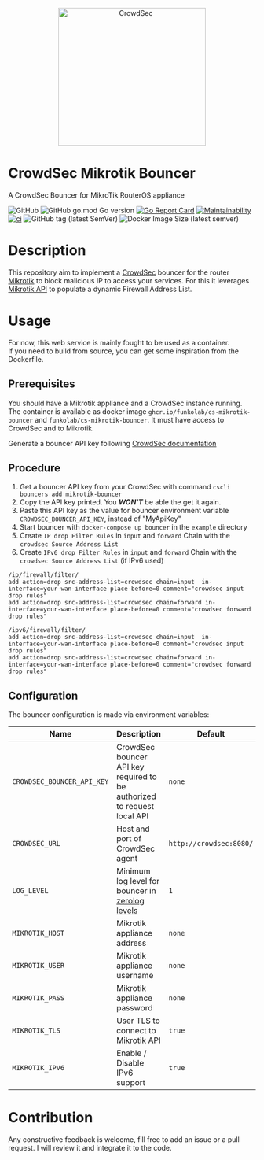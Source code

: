 <p align="center">
<img src="https://github.com/funkolab/cs-mikrotik-bouncer/raw/main/docs/assets/crowdsec_mikrotik_logo.png" alt="CrowdSec" title="CrowdSec" width="300" height="280" />
</p>

# CrowdSec Mikrotik Bouncer
A CrowdSec Bouncer for MikroTik RouterOS appliance

![GitHub](https://img.shields.io/github/license/funkolab/cs-mikrotik-bouncer)
![GitHub go.mod Go version](https://img.shields.io/github/go-mod/go-version/funkolab/cs-mikrotik-bouncer)
[![Go Report Card](https://goreportcard.com/badge/github.com/funkolab/cs-mikrotik-bouncer)](https://goreportcard.com/report/github.com/funkolab/cs-mikrotik-bouncer)
[![Maintainability](https://api.codeclimate.com/v1/badges/0104e64dccffc4b42f52/maintainability)](https://codeclimate.com/github/funkolab/cs-mikrotik-bouncer/maintainability)
[![ci](https://github.com/funkolab/cs-mikrotik-bouncer/actions/workflows/container-release.yaml/badge.svg)](https://github.com/funkolab/cs-mikrotik-bouncer/actions/workflows/container-release.yaml)
![GitHub tag (latest SemVer)](https://img.shields.io/github/v/tag/funkolab/cs-mikrotik-bouncer)
![Docker Image Size (latest semver)](https://img.shields.io/docker/image-size/funkolab/cs-mikrotik-bouncer)

# Description
This repository aim to implement a [CrowdSec](https://doc.crowdsec.net/) bouncer for the router [Mikrotik](https://mikrotik.com) to block malicious IP to access your services.
For this it leverages [Mikrotik API](https://mikrotik.com) to populate a dynamic Firewall Address List.


# Usage
For now, this web service is mainly fought to be used as a container.   
If you need to build from source, you can get some inspiration from the Dockerfile.


## Prerequisites
You should have a Mikrotik appliance and a CrowdSec instance running.   
The container is available as docker image `ghcr.io/funkolab/cs-mikrotik-bouncer` and `funkolab/cs-mikrotik-bouncer`. It must have access to CrowdSec and to Mikrotik.   

Generate a bouncer API key following [CrowdSec documentation](https://doc.crowdsec.net/docs/cscli/cscli_bouncers_add)

## Procedure
1. Get a bouncer API key from your CrowdSec with command `cscli bouncers add mikrotik-bouncer`
2. Copy the API key printed. You **_WON'T_** be able the get it again.
3. Paste this API key as the value for bouncer environment variable `CROWDSEC_BOUNCER_API_KEY`, instead of "MyApiKey"
4. Start bouncer with `docker-compose up bouncer` in the `example` directory
5. Create `IP drop Filter Rules` in `input` and `forward` Chain with the `crowdsec Source Address List`
6. Create `IPv6 drop Filter Rules` in `input` and `forward` Chain with the `crowdsec Source Address List` (if IPv6 used)

```shell
/ip/firewall/filter/
add action=drop src-address-list=crowdsec chain=input  in-interface=your-wan-interface place-before=0 comment="crowdsec input drop rules"
add action=drop src-address-list=crowdsec chain=forward in-interface=your-wan-interface place-before=0 comment="crowdsec forward drop rules"

/ipv6/firewall/filter/
add action=drop src-address-list=crowdsec chain=input  in-interface=your-wan-interface place-before=0 comment="crowdsec input drop rules"
add action=drop src-address-list=crowdsec chain=forward in-interface=your-wan-interface place-before=0 comment="crowdsec forward drop rules"
```

## Configuration
The bouncer configuration is made via environment variables:

| Name                       | Description                                                                                                        | Default                 | Required |
|----------------------------|--------------------------------------------------------------------------------------------------------------------|-------------------------|:--------:|
| `CROWDSEC_BOUNCER_API_KEY` | CrowdSec bouncer API key required to be authorized to request local API                                            | `none`                  |    ✅     |
| `CROWDSEC_URL`             | Host and port of CrowdSec agent                                                                                    | `http://crowdsec:8080/` |    ✅     |
| `LOG_LEVEL`                | Minimum log level for bouncer in [zerolog levels](https://pkg.go.dev/github.com/rs/zerolog#readme-leveled-logging) | `1`                     |    ❌     |
| `MIKROTIK_HOST`            | Mikrotik appliance address                                                                                         | `none`                  |    ✅     |
| `MIKROTIK_USER`            | Mikrotik appliance username                                                                                        | `none`                  |    ✅     |
| `MIKROTIK_PASS`            | Mikrotik appliance password                                                                                        | `none`                  |    ✅     |
| `MIKROTIK_TLS`             | User TLS to connect to Mikrotik API                                                                                | `true`                  |    ❌     |
| `MIKROTIK_IPV6`            | Enable / Disable IPv6 support                                                                                      | `true`                  |    ❌     |



# Contribution
Any constructive feedback is welcome, fill free to add an issue or a pull request. I will review it and integrate it to the code.
